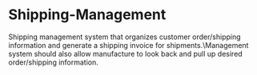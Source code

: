 # Shipping-Management
Shipping management system that organizes customer order/shipping information and generate a shipping invoice for shipments.\Management system should also allow manufacture to look back and pull up desired order/shipping information.
